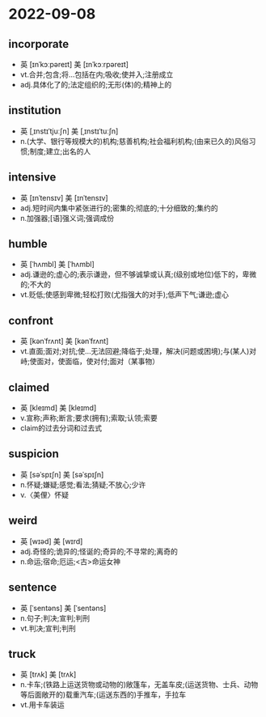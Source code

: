 # 2022-09-08
	
## incorporate
- 英 [ɪnˈkɔːpəreɪt]   美 [ɪnˈkɔːrpəreɪt]
- vt.合并;包含;将…包括在内;吸收;使并入;注册成立
- adj.具体化了的;法定组织的;无形(体)的;精神上的

## institution
- 英 [ˌɪnstɪˈtjuːʃn]   美 [ˌɪnstɪˈtuːʃn] 
- n.(大学、银行等规模大的)机构;慈善机构;社会福利机构;(由来已久的)风俗习惯;制度;建立;出名的人

## intensive
- 英 [ɪnˈtensɪv]   美 [ɪnˈtensɪv] 
- adj.短时间内集中紧张进行的;密集的;彻底的;十分细致的;集约的
- n.加强器;[语]强义词;强调成份

## humble
- 英 [ˈhʌmbl]   美 [ˈhʌmbl] 
- adj.谦逊的;虚心的;表示谦逊，但不够诚挚或认真;(级别或地位)低下的，卑微的;不大的
- vt.贬低;使感到卑微;轻松打败(尤指强大的对手);低声下气;谦逊;虚心

## confront
- 英 [kənˈfrʌnt]   美 [kənˈfrʌnt] 
- vt.直面;面对;对抗;使…无法回避;降临于;处理，解决(问题或困境);与(某人)对峙;使面对，使面临，使对付;面对（某事物）

## claimed	
- 英 [kleɪmd]   美 [kleɪmd] 
- v.宣称;声称;断言;要求(拥有);索取;认领;索要
- claim的过去分词和过去式

## suspicion
- 英 [səˈspɪʃn]   美 [səˈspɪʃn] 
- n.怀疑;嫌疑;感觉;看法;猜疑;不放心;少许
- v.〈美俚〉怀疑

## weird
- 英 [wɪəd]   美 [wɪrd]
- adj.奇怪的;诡异的;怪诞的;奇异的;不寻常的;离奇的
- n.命运;宿命;厄运;<古>命运女神

## sentence
- 英 [ˈsentəns]   美 [ˈsentəns]
- n.句子;判决;宣判;判刑
- vt.判决;宣判;判刑

## truck
- 英 [trʌk]   美 [trʌk]
- n.卡车;(铁路上运送货物或动物的)敞篷车，无盖车皮;(运送货物、士兵、动物等后面敞开的)载重汽车;(运送东西的)手推车，手拉车
- vt.用卡车装运
